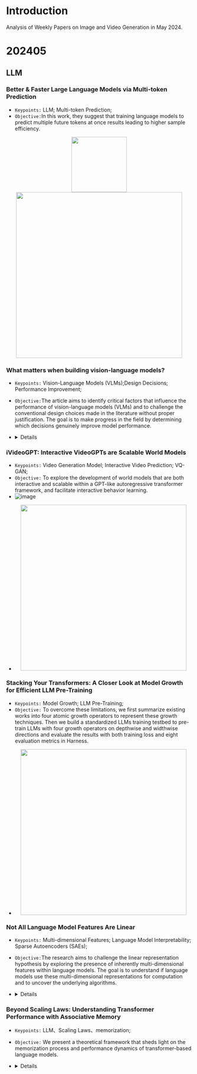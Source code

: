 # Introduction
Analysis of Weekly Papers on Image and Video Generation in May 2024.

# 202405

## LLM

### Better & Faster Large Language Models via Multi-token Prediction 
- `Keypoints:`  LLM; Multi-token Prediction;
- `Objective:`In this work, they suggest that training language models to predict multiple future tokens at once results leading to higher sample efficiency.
<p align="center">
  <img src="https://github.com/user-attachments/assets/8371df83-d9c0-4087-b415-658e6304dfff" width="150" />
  <img src="https://github.com/user-attachments/assets/d6b00bb9-cf69-4af0-9543-2e9fe1c5a9f4" width="450" />
</p>



### What matters when building vision-language models? 
- `Keypoints:` Vision-Language Models (VLMs);Design Decisions; Performance Improvement;
- `Objective:`The article aims to identify critical factors that influence the performance of vision-language models (VLMs) and to challenge the conventional design choices made in the literature without proper justification. The goal is to make progress in the field by determining which decisions genuinely improve model performance.

-   <details>
    <summary>Details</summary>

    - `Method:`The researchers conducted extensive experiments on various aspects, including pre-trained models, architectural choices, data selection, and training methodologies. They developed Idefics2, an 8 billion parameter foundational VLM, which was tested and compared with other models. They also explored different design choices such as model architecture, connector modules, multimodal training procedures, and inference efficiency.


    - `Metric:` They achieved state-of-the-art performance within its size category across multiple benchmarks, often matching or exceeding the performance of models four times its size. The model demonstrated efficiency at inference and was released alongside the datasets used for its training, providing a resource for the VLM community. The performance was measured using various multimodal benchmarks like VQAv2, TextVQA, OKVQA, and COCO.
 
    - Finding 1. For a fixed number of parameters, the quality of the language model backbone has a higher impact on the performance of the final VLM than the quality of the vision backbone
    - Finding 2. The cross-attention architecture performs better than the fully autoregressive one when unimodal pre-trained backbones are kept frozen. However, when training the unimodal backbones, the fully autoregressive architecture outperforms the cross-attention one, even though the latter has more parameters.
    - Finding 3. Unfreezing the pre-trained backbones under the fully autoregressive architecture can lead to training divergences. Leveraging LoRA still adds expressivity to the training and stabilizes it.
    - Finding 4. Reducing the number of visual tokens with learned pooling significantly improves compute efficiency at training and inference while improving performance on downstream tasks.
    - Finding 5. Adapting a vision encoder pre-trained on fixed-size square images to preserve images’ original aspect ratio and resolution does not degrade performance while speeding up training and inference and reducing memory.
    - Finding 6. Splitting images into sub-images during training allow trading compute efficiency for more performance during inference. The increase in performance is particularly noticeable in tasks involving reading text in an image.

</details>


### iVideoGPT: Interactive VideoGPTs are Scalable World Models 

- `Keypoints:` Video Generation Model; Interactive Video Prediction; VQ-GAN;
- `Objective:` To explore the development of world models that are both interactive and scalable within a GPT-like autoregressive transformer framework, and facilitate interactive behavior learning.
- ![image](https://github.com/user-attachments/assets/9eb94149-83d9-4357-93a8-f959f5b16639)
- <p align="center">
  <img src="https://github.com/user-attachments/assets/9eb94149-83d9-4357-93a8-f959f5b16639" width="450" />
</p>


### Stacking Your Transformers: A Closer Look at Model Growth for Efficient LLM Pre-Training
- `Keypoints:` Model Growth;  LLM Pre-Training;
- `Objective:` To overcome these limitations, we first summarize existing works into four atomic growth operators to represent these growth techniques. Then we build a standardized LLMs training testbed to pre-train LLMs with four growth operators on depthwise and widthwise directions and evaluate the results with both training loss and eight evaluation metrics in Harness.
- <p align="center">
  <img src="https://github.com/user-attachments/assets/674fde34-bc06-4ec6-8259-0d5f5f81753d" width="450" />
</p>


### Not All Language Model Features Are Linear 
- `Keypoints:` Multi-dimensional Features; Language Model Interpretability; Sparse Autoencoders (SAEs);
- `Objective:`The research aims to challenge the linear representation hypothesis by exploring the presence of inherently multi-dimensional features within language models. The goal is to understand if language models use these multi-dimensional representations for computation and to uncover the underlying algorithms.

-   <details>
    <summary>Details</summary>
    
    - `Method:` The authors develop a method using sparse autoencoders to automatically discover multi-dimensional features within GPT-2 and Mistral 7B language models. They propose a superposition hypothesis that accounts for these new features and test for irreducible features using a theoretically grounded and empirically practical test.


    - `Metric:` The effectiveness of the discovered features is validated through intervention experiments on Mistral 7B and Llama 3 8B models, demonstrating that circular features are causally implicated in computing tasks involving modular arithmetic of days and months. The models' performance on these tasks is measured by comparing the highest logit valid token against the ground truth answer, showing a significant enhancement in understanding the models' internal representations.

</details>

### Beyond Scaling Laws: Understanding Transformer Performance with Associative Memory 
- `Keypoints:` LLM、Scaling Laws、memorization;
- `Objective:` We present a theoretical framework that sheds light on the memorization process and performance dynamics of transformer-based language models.

-   <details>
    <summary>Details</summary>
    
    - `Method:` We model the behavior of Transformers with associative memories using Hopfield networks, such that each transformer block effectively conducts an approximate nearest-neighbor search. Based on this, we design an energy function analogous to that in the modern continuous Hopfield network which provides an insightful explanation for the attention mechanism.

</details>

